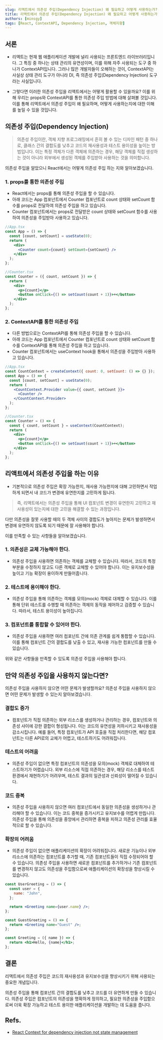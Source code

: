 ```yaml
---
slug: 리액트에서 의존성 주입(Dependency Injection) 왜 필요하고 어떻게 사용하는가?
title: 리액트에서 의존성 주입(Dependency Injection) 왜 필요하고 어떻게 사용하는가?
authors: [minsgy]
tags: [React, ContextAPI, Dependency Injection, 객체지향]
---
```


## 서론

- 리액트는 현재 웹 애플리케이션 개발에 널리 사용되는 프론트엔드 라이브러리입니다. 그 특징 중 하나는 상태 관리의 유연성이며, 이를 위해 자주 사용되는 도구 중 하나가 ContextAPI입니다. 그러나 많은 개발자들이 오해하는 것이, ContextAPI는 사실상 상태 관리 도구가 아니라 DI, 즉 의존성 주입(Dependency Injection) 도구라는 사실입니다.

- 그렇다면 이러한 의존성 주입을 리액트에서는 어떻게 활용할 수 있을까요? 이를 위해 우리는 props와 ContextAPI를 통한 의존성 주입 방법에 대해 살펴볼 것입니다. 이를 통해 리액트에서 의존성 주입이 왜 필요하며, 어떻게 사용하는지에 대한 이해를 높일 수 있을 것입니다.

## 의존성 주입(Dependency Injection)

> 의존성 주입이란, 객체 지향 프로그래밍에서 흔히 볼 수 있는 디자인 패턴 중 하나로, 클래스 간의 결합도를 낮추고 코드의 재사용성과 테스트 용이성을 높이는 방법입니다. 이는 특정 객체가 다른 객체에 의존하는 경우, 해당 객체를 직접 생성하는 것이 아니라 외부에서 생성된 객체를 주입받아 사용하는 것을 의미합니다.

의존성 주입을 알았으니 React에서는 어떻게 의존성 주입 하는 지와 알아보겠습니다.

### 1. props를 통한 의존성 주입

- React에서는 props를 통해 의존성 주입을 할 수 있습니다.
- 아래 코드는 App 컴포넌트에서 Counter 컴포넌트로 count 상태와 setCount 함수를 props로 전달하여 의존성 주입을 하고 있습니다.
- Counter 컴포넌트에서는 props로 전달받은 count 상태와 setCount 함수를 사용하여 의존성을 주입받아 사용하고 있습니다.

```jsx
//App.tsx
const App = () => {
  const [count, setCount] = useState(0);
  return (
    <div>
      <Counter count={count} setCount={setCount} />
    </div>
  );
};

//Counter.tsx
const Counter = ({ count, setCount }) => {
  return (
    <div>
      <p>{count}</p>
      <button onClick={() => setCount(count + 1)}>+</button>
    </div>
  );
};
```

### 2. ContextAPI를 통한 의존성 주입

- 다른 방법으로는 ContextAPI를 통해 의존성 주입을 할 수 있습니다.
- 아래 코드는 App 컴포넌트에서 Counter 컴포넌트로 count 상태와 setCount 함수를 ContextAPI를 통해 의존성 주입을 하고 있습니다.
- Counter 컴포넌트에서는 useContext hook을 통해서 의존성을 주입받아 사용하고 있습니다.

```jsx
//App.tsx
const CountContext = createContext({ count: 0, setCount: () => {} });
const App = () => {
  const [count, setCount] = useState(0);
  return (
    <CountContext.Provider value={{ count, setCount }}>
      <Counter />
    </CountContext.Provider>
  );
};

//Counter.tsx
const Counter = () => {
  const { count, setCount } = useContext(CountContext);
  return (
    <div>
      <p>{count}</p>
      <button onClick={() => setCount(count + 1)}>+</button>
    </div>
  );
};
```

## 리액트에서 의존성 주입을 하는 이유

- 기본적으로 의존성 주입은 확장 가능한지, 재사용 가능한지에 대해 고민하면서 작업하게 되면서 내 코드가 변경에 유연한지를 고민하게 됩니다.

> 즉, 리액트에서는 의존성 주입을 통해 UI 컴포넌트 변경이 유연한지 고민하고 재사용성이 있는지에 대한 고민을 해결할 수 있는 과정입니다.

다만 의존성을 잘못 사용할 때의 두 객체 사이의 결합도가 높아지는 문제가 발생하면서 변경에 유연하지 않도록 되기 때문에 잘 사용해야 합니다.

이를 만족할 수 있는 사항들을 알아보겠습니다.

### 1. 의존성은 교체 가능해야 한다.

- 의존성 주입을 사용하면 의존하는 객체를 교체할 수 있습니다. 따라서, 코드의 특정 부분을 수정하지 않고도 다른 객체로 교체할 수 있어야 합니다. 이는 유지보수성을 높이고 기능 확장이 용이하게 만들어줍니다.

### 2. 테스트에 용이해야 한다.

- 의존성 주입을 통해 의존하는 객체를 모의(mock) 객체로 대체할 수 있습니다. 이를 통해 단위 테스트를 수행할 때 의존하는 객체의 동작을 제어하고 검증할 수 있습니다. 따라서, 테스트 용이성이 높아집니다.

### 3. 컴포넌트를 통합할 수 있어야 한다.

- 의존성 주입을 사용하면 여러 컴포넌트 간에 의존 관계를 쉽게 통합할 수 있습니다. 이를 통해 컴포넌트 간의 결합도를 낮출 수 있고, 재사용 가능한 컴포넌트를 만들 수 있습니다.

위와 같은 사항들을 만족할 수 있도록 의존성 주입을 사용해야 합니다.

## 만약 의존성 주입을 사용하지 않는다면?

의존성 주입을 사용하지 않으면 어떤 문제가 발생할까요? 의존성 주입을 사용하지 않으면 어떤 문제가 발생할 수 있는지 알아보겠습니다.

### 결합도 증가

- 컴포넌트가 직접 의존하는 외부 리소스를 생성하거나 관리하는 경우, 컴포넌트와 의존성 사이에 강한 결합이 형성됩니다. 이는 코드의 유연성을 저하시키고 재사용성을 감소시킵니다. 예를 들어, 특정 컴포넌트가 API 호출을 직접 처리한다면, 해당 컴포넌트는 다른 API로의 교체가 어렵고, 테스트하기도 어려워집니다.

### 테스트의 어려움

- 의존성 주입이 없으면 특정 컴포넌트의 의존성을 모의(mock) 객체로 대체하여 테스트하기가 어렵습니다. 외부 리소스에 직접 의존하는 경우, 해당 리소스를 테스트 환경에서 재현하기가 어려우며, 테스트 결과의 일관성과 신뢰성이 떨어질 수 있습니다.

### 코드 중복

- 의존성 주입을 사용하지 않으면 여러 컴포넌트에서 동일한 의존성을 생성하거나 관리해야 할 수 있습니다. 이는 코드 중복을 증가시키고 유지보수를 어렵게 만듭니다. 의존성 주입을 통해 의존성을 중앙에서 관리하면 중복을 피하고 의존성 관리를 효율적으로 할 수 있습니다.

### 확장의 어려움

- 의존성 주입이 없으면 애플리케이션의 확장이 어려워집니다. 새로운 기능이나 외부 리소스에 의존하는 컴포넌트를 추가할 때, 기존 컴포넌트들이 직접 수정되어야 할 수 있습니다. 의존성 주입을 사용하면 새로운 컴포넌트를 추가하거나 기존 컴포넌트를 변경하지 않고도 의존성을 주입함으로써 애플리케이션의 확장성을 향상시킬 수 있습니다.

```jsx
const UserGreeting = () => {
  const user = {
    name: "John",
  };

  return <Greeting name={user.name} />;
};

const GuestGreeting = () => {
  return <Greeting name="Guest" />;
};

const Greeting = ({ name }) => {
  return <h1>Hello, {name}</h1>;
};
```

## 결론

리액트에서 의존성 주입은 코드의 재사용성과 유지보수성을 향상시키기 위해 사용되는 중요한 개념입니다.

의존성 주입을 통해 컴포넌트 간의 결합도를 낮추고 코드를 더 유연하게 만들 수 있습니다. 의존성 주입은 컴포넌트의 의존성을 명확하게 정의하고, 필요한 의존성을 주입함으로써 더욱 확장 가능하고 테스트 용이한 애플리케이션을 개발하는 데 도움을 줍니다.

## Refs.

- [React Context for dependency injection not state management](https://blog.testdouble.com/posts/2021-03-19-react-context-for-dependency-injection-not-state/)
